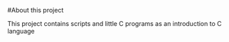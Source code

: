 #About this project

This project contains scripts and little C programs as an introduction to C
language